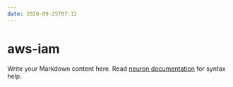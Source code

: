 ```yaml
---
date: 2020-09-25T07:12
---
```


# aws-iam

Write your Markdown content here. Read [neuron documentation](https://neuron.zettel.page/2011404.html) for syntax help.

